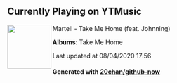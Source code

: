 ## Currently Playing on YTMusic

[<img align="left" width="100" src="https://lh3.googleusercontent.com/yNjlWq5HkaId9i2wHOTB3X3UZS8XRoJLA9ZqGE3AoH8odp8mjgenaBOht2kQITFeBgRugSX6sb4Sia5DRw">](https://music.youtube.com/channel/UCq_Rol8x2liI0rAImSkhVfg)

Martell - Take Me Home (feat. Johnning)

**Albums**: Take Me Home

Last updated at 08/04/2020 17:56

#### Generated with [20chan/github-now](https://github.com/20chan/github-now)


<!--
**20chan/20chan** is a ✨ _special_ ✨ repository because its `README.md` (this file) appears on your GitHub profile.

Here are some ideas to get you started:

- 🔭 I’m currently working on ...
- 🌱 I’m currently learning ...
- 👯 I’m looking to collaborate on ...
- 🤔 I’m looking for help with ...
- 💬 Ask me about ...
- 📫 How to reach me: ...
- 😄 Pronouns: ...
- ⚡ Fun fact: ...
-->
